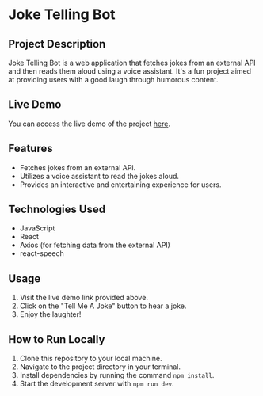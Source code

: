 # Joke Telling Bot

## Project Description
Joke Telling Bot is a web application that fetches jokes from an external API and then reads them aloud using a voice assistant. It's a fun project aimed at providing users with a good laugh through humorous content.

## Live Demo
You can access the live demo of the project [here](https://singhalgunjan5.github.io/Joke_Telling_Bot/).

## Features
- Fetches jokes from an external API.
- Utilizes a voice assistant to read the jokes aloud.
- Provides an interactive and entertaining experience for users.

## Technologies Used
- JavaScript
- React
- Axios (for fetching data from the external API)
- react-speech

## Usage
1. Visit the live demo link provided above.
2. Click on the "Tell Me A Joke" button to hear a joke.
3. Enjoy the laughter!

## How to Run Locally
1. Clone this repository to your local machine.
2. Navigate to the project directory in your terminal.
3. Install dependencies by running the command `npm install`.
4. Start the development server with `npm run dev`.

